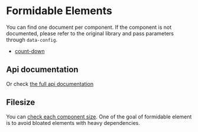 # Formidable Elements

You can find one document per component. If the component is not documented, please refer to the original library and pass
parameters through `data-config`.

- [count-down](count-down.md)

## Api documentation

Or check [the full api documentation](api.md)

## Filesize

You can [check each component size](filesize.md). One of the goal of formidable element is to avoid bloated elements with heavy dependencies.
